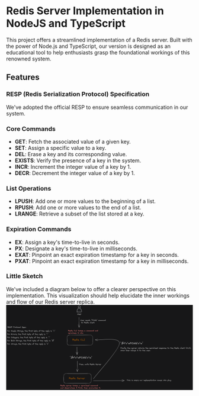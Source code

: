 # Redis Server Implementation in NodeJS and TypeScript

This project offers a streamlined implementation of a Redis server. Built with the power of Node.js and TypeScript, our version is designed as an educational tool to help enthusiasts grasp the foundational workings of this renowned system.

## Features

### RESP (Redis Serialization Protocol) Specification

We've adopted the official RESP to ensure seamless communication in our system.

### Core Commands

- **GET**: Fetch the associated value of a given key.
- **SET**: Assign a specific value to a key.
- **DEL**: Erase a key and its corresponding value.
- **EXISTS**: Verify the presence of a key in the system.
- **INCR**: Increment the integer value of a key by 1.
- **DECR**: Decrement the integer value of a key by 1.

### List Operations

- **LPUSH**: Add one or more values to the beginning of a list.
- **RPUSH**: Add one or more values to the end of a list.
- **LRANGE**: Retrieve a subset of the list stored at a key.

### Expiration Commands

- **EX**: Assign a key's time-to-live in seconds.
- **PX**: Designate a key's time-to-live in milliseconds.
- **EXAT**: Pinpoint an exact expiration timestamp for a key in seconds.
- **PXAT**: Pinpoint an exact expiration timestamp for a key in milliseconds.

### Little Sketch

We've included a diagram below to offer a clearer perspective on this implementation. This visualization should help elucidate the inner workings and flow of our Redis server replica.
![Redis Flow](./redis-flow.png)
